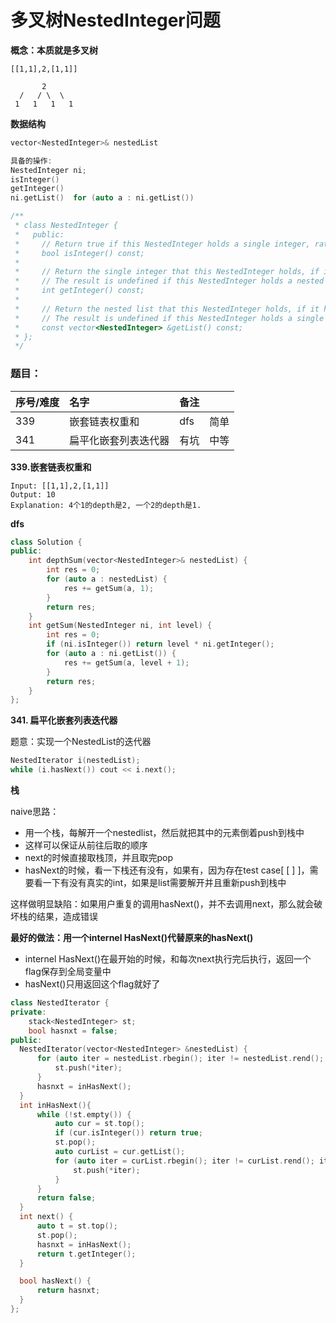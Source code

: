 # 多叉树NestedInteger问题

**概念：本质就是多叉树**

```text
[[1,1],2,[1,1]]

       2
  /   / \  \ 
 1   1   1   1 
```

**数据结构**

```cpp
vector<NestedInteger>& nestedList

具备的操作:
NestedInteger ni;
isInteger()
getInteger()
ni.getList()  for (auto a : ni.getList())

/**
 * class NestedInteger {
 *   public:
 *     // Return true if this NestedInteger holds a single integer, rather than a nested list.
 *     bool isInteger() const;
 *
 *     // Return the single integer that this NestedInteger holds, if it holds a single integer
 *     // The result is undefined if this NestedInteger holds a nested list
 *     int getInteger() const;
 *
 *     // Return the nested list that this NestedInteger holds, if it holds a nested list
 *     // The result is undefined if this NestedInteger holds a single integer
 *     const vector<NestedInteger> &getList() const;
 * };
 */
```

### **题目：**

| 序号/难度 | 名字 | 备注 |  |
| :--- | :--- | :--- | :--- |
| 339 | 嵌套链表权重和 | dfs | 简单 |
| 341 | 扁平化嵌套列表迭代器 | 有坑 | 中等 |

**339.嵌套链表权重和**

```text
Input: [[1,1],2,[1,1]]
Output: 10 
Explanation: 4个1的depth是2, 一个2的depth是1.
```

**dfs**

```cpp
class Solution {
public:
    int depthSum(vector<NestedInteger>& nestedList) {
        int res = 0;
        for (auto a : nestedList) {
            res += getSum(a, 1);
        }
        return res;
    }
    int getSum(NestedInteger ni, int level) {
        int res = 0;
        if (ni.isInteger()) return level * ni.getInteger();
        for (auto a : ni.getList()) {
            res += getSum(a, level + 1);
        }
        return res;
    }
};
```

**341. 扁平化嵌套列表迭代器**

题意：实现一个NestedList的迭代器

```cpp
NestedIterator i(nestedList);
while (i.hasNext()) cout << i.next();
```

**栈**

naive思路：

* 用一个栈，每解开一个nestedlist，然后就把其中的元素倒着push到栈中
* 这样可以保证从前往后取的顺序
* next的时候直接取栈顶，并且取完pop
* hasNext的时候，看一下栈还有没有，如果有，因为存在test case\[ \[ \] \]，需要看一下有没有真实的int，如果是list需要解开并且重新push到栈中

这样做明显缺陷：如果用户重复的调用hasNext\(\)，并不去调用next，那么就会破坏栈的结果，造成错误

**最好的做法：用一个internel HasNext\(\)代替原来的hasNext\(\)**

* internel HasNext\(\)在最开始的时候，和每次next执行完后执行，返回一个flag保存到全局变量中
* hasNext\(\)只用返回这个flag就好了

```cpp
class NestedIterator {
private:
    stack<NestedInteger> st;
    bool hasnxt = false;
public:
  NestedIterator(vector<NestedInteger> &nestedList) {
      for (auto iter = nestedList.rbegin(); iter != nestedList.rend(); iter++) {
          st.push(*iter);
      }
      hasnxt = inHasNext();
  }
  int inHasNext(){
      while (!st.empty()) {
          auto cur = st.top();
          if (cur.isInteger()) return true;
          st.pop();
          auto curList = cur.getList();
          for (auto iter = curList.rbegin(); iter != curList.rend(); iter++) {
              st.push(*iter);
          }
      }
      return false;
  }
  int next() {
      auto t = st.top();
      st.pop();
      hasnxt = inHasNext();
      return t.getInteger();
  }

  bool hasNext() {
      return hasnxt;
  }
};
```

